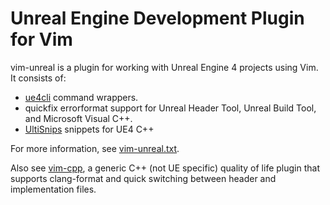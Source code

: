 # Unreal Engine Development Plugin for Vim

vim-unreal is a plugin for working with Unreal Engine 4 projects using Vim. It
consists of:

- [ue4cli](https://docs.adamrehn.com/ue4cli/overview/introduction-to-ue4cli)
  command wrappers.
- quickfix errorformat support for Unreal Header Tool, Unreal Build Tool, and
  Microsoft Visual C++.
- [UltiSnips](https://github.com/SirVer/ultisnips) snippets for UE4 C++

For more information, see [vim-unreal.txt](doc/vim-unreal.txt).

Also see [vim-cpp](https://github.com/drichardson/vim-cpp), a generic C++ (not
UE specific) quality of life plugin that supports clang-format and quick
switching between header and implementation files.
